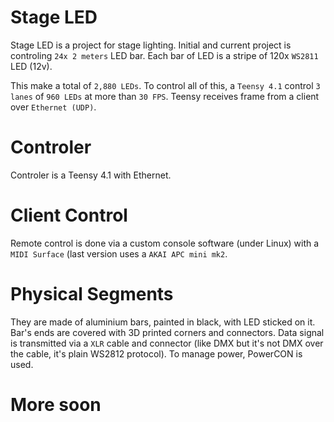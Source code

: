# Stage LED

Stage LED is a project for stage lighting. Initial and current project is controling
`24x 2 meters` LED bar. Each bar of LED is a stripe of 120x `WS2811` LED (12v).

This make a total of `2,880 LEDs`. To control all of this, a `Teensy 4.1` control
`3 lanes` of `960 LEDs` at more than `30 FPS`. Teensy receives frame from a client over `Ethernet (UDP)`.

# Controler

Controler is a Teensy 4.1 with Ethernet.

# Client Control

Remote control is done via a custom console software (under Linux) with a `MIDI Surface` (last version
uses a `AKAI APC mini mk2`.

# Physical Segments

They are made of aluminium bars, painted in black, with LED sticked on it. Bar's ends are covered
with 3D printed corners and connectors. Data signal is transmitted via a `XLR` cable and connector
(like DMX but it's not DMX over the cable, it's plain WS2812 protocol). To manage power, PowerCON
is used.

# More soon
